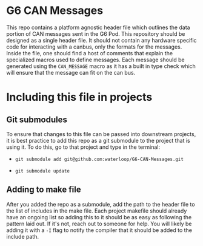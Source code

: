 # G6 CAN Messages
This repo contains a platform agnostic header file which outlines the data portion of CAN messages sent in the G6 Pod. This repository should be designed as a single header file. It should not contain
any hardware specific code for interacting with a canbus, only the formats for the messages. Inside the file, one should find a host of comments that explain the specialized macros used to define messages. Each message should be generated using the `CAN_MESSAGE` macro as it has a built in type check which will ensure that the message can fit on the can bus.

# Including this file in projects
## Git submodules
To ensure that changes to this file can be passed into downstream projects, it is best practice to add this repo as a git submodule to the project that is using it. To do this, go to that project and type in the terminal:

- `git submodule add git@github.com:waterloop/G6-CAN-Messages.git`

- `git submodule update`

## Adding to make file
After you added the repo as a submodule, add the path to the header file to the list of includes in the make file. Each project makefile should already have an ongoing list so adding this to it should be as easy as following the pattern laid out. If it's not, reach out to someone for help. You will likely be adding it with a `-I` flag to notify the compiler that it should be added to the include path.

